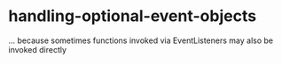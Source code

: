 # handling-optional-event-objects
... because sometimes functions invoked via EventListeners may also be invoked directly
